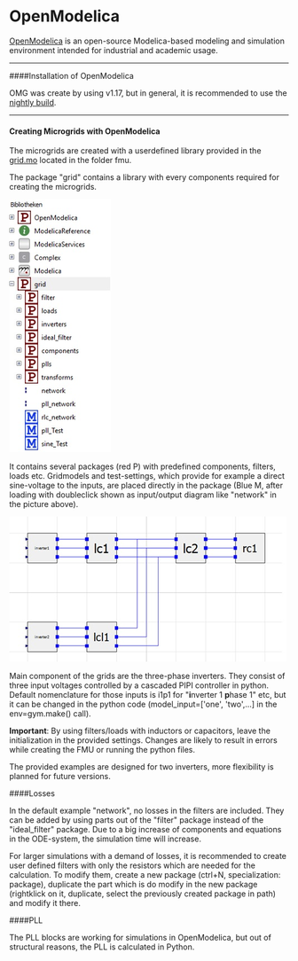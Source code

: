 #  OpenModelica


[OpenModelica](https://openmodelica.org/) is an open-source Modelica-based modeling and simulation environment intended for industrial and academic usage.

---
####Installation of OpenModelica


OMG was create by using v1.17, but in general, it is recommended to use the [nightly build](https://openmodelica.org/developersresources/nightly-builds).

---
#### Creating Microgrids with OpenModelica
The microgrids are created with a userdefined library provided in the [grid.mo](../../fmu) located in the folder fmu.

The package "grid" contains a library with every components required for creating the microgrids.

![](../pictures/library.jpg)

It contains several packages (red P) with predefined components, filters, loads etc.
Gridmodels and test-settings, which provide for example a direct sine-voltage to the inputs, are placed directly in the package (Blue M, after loading with doubleclick shown as input/output diagram like "network" in the picture above). 

![](../pictures/omedit.jpg)

Main component of the grids are the three-phase inverters.
They consist of three input voltages controlled by a cascaded PIPI controller in python.
Default nomenclature for those inputs is i1p1 for "**i**nverter 1 **p**hase 1" etc, but it can be changed in the python code (model_input=['one', 'two',...] in the env=gym.make() call).

**Important**:  By using filters/loads with inductors or capacitors, leave the initialization in the provided settings. Changes are likely to result in errors while creating the FMU or running the python files. 
  

The provided examples are designed for two inverters, more flexibility is planned for future versions.

####Losses

In the default example "network", no losses in the filters are included. They can be added by using parts out of the "filter" package instead of the "ideal_filter" package. 
Due to a big increase of components and equations in the ODE-system, the simulation time will increase.

For larger simulations with a demand of losses, it is recommended to create user defined filters with only the resistors which are needed for the calculation.
To modify them, create a new package (ctrl+N, specialization: package), duplicate the part which is do modify in the new package (rightklick on it, duplicate, select the previously created package in path) and modify it there. 

####PLL

The PLL blocks are working for simulations in OpenModelica, but out of structural reasons, the PLL is calculated in Python.

   
